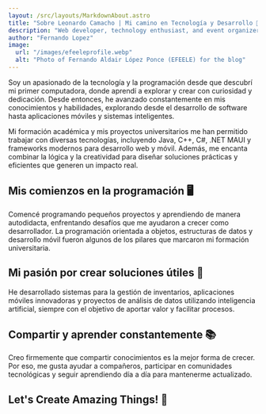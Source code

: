 ```yaml
---
layout: /src/layouts/MarkdownAbout.astro
title: "Sobre Leonardo Camacho | Mi camino en Tecnología y Desarrollo 🚀| EFEELE"
description: "Web developer, technology enthusiast, and event organizer. From my beginnings in development to creating communities and impactful projects, here I share my journey, experiences, and learnings. 🚀☕"
author: "Fernando Lopez"
image:
  url: "/images/efeeleprofile.webp"
  alt: "Photo of Fernando Aldair López Ponce (EFEELE) for the blog"
---
```


Soy un apasionado de la tecnología y la programación desde que descubrí mi primer computadora, donde aprendí a explorar y crear con curiosidad y dedicación. Desde entonces, he avanzado constantemente en mis conocimientos y habilidades, explorando desde el desarrollo de software hasta aplicaciones móviles y sistemas inteligentes.

Mi formación académica y mis proyectos universitarios me han permitido trabajar con diversas tecnologías, incluyendo Java, C++, C#, .NET MAUI y frameworks modernos para desarrollo web y móvil. Además, me encanta combinar la lógica y la creatividad para diseñar soluciones prácticas y eficientes que generen un impacto real.

## Mis comienzos en la programación 🖥️

Comencé programando pequeños proyectos y aprendiendo de manera autodidacta, enfrentando desafíos que me ayudaron a crecer como desarrollador. La programación orientada a objetos, estructuras de datos y desarrollo móvil fueron algunos de los pilares que marcaron mi formación universitaria.



## Mi pasión por crear soluciones útiles 🤖

He desarrollado sistemas para la gestión de inventarios, aplicaciones móviles innovadoras y proyectos de análisis de datos utilizando inteligencia artificial, siempre con el objetivo de aportar valor y facilitar procesos.

## Compartir y aprender constantemente 📚

Creo firmemente que compartir conocimientos es la mejor forma de crecer. Por eso, me gusta ayudar a compañeros, participar en comunidades tecnológicas y seguir aprendiendo día a día para mantenerme actualizado.


## Let's Create Amazing Things! 🚀 